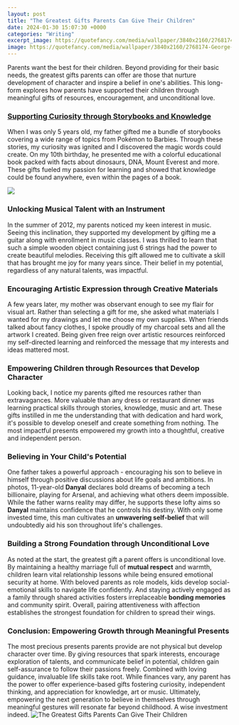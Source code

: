 ```yaml
---
layout: post
title: "The Greatest Gifts Parents Can Give Their Children"
date: 2024-01-30 15:07:30 +0000
categories: "Writing"
excerpt_image: https://quotefancy.com/media/wallpaper/3840x2160/2768174-George-W-Bush-Quote-The-greatest-gift-a-parent-can-give-a-child-is.jpg
image: https://quotefancy.com/media/wallpaper/3840x2160/2768174-George-W-Bush-Quote-The-greatest-gift-a-parent-can-give-a-child-is.jpg
---
```


Parents want the best for their children. Beyond providing for their basic needs, the greatest gifts parents can offer are those that nurture development of character and inspire a belief in one's abilities. This long-form explores how parents have supported their children through meaningful gifts of resources, encouragement, and unconditional love.
### [Supporting Curiosity through Storybooks and Knowledge](https://yt.io.vn/collection/albro) 
When I was only 5 years old, my father gifted me a bundle of storybooks covering a wide range of topics from Pokémon to Barbies. Through these stories, my curiosity was ignited and I discovered the magic words could create. On my 10th birthday, he presented me with a colorful educational book packed with facts about dinosaurs, DNA, Mount Everest and more. These gifts fueled my passion for learning and showed that knowledge could be found anywhere, even within the pages of a book. 

![](https://i.pinimg.com/originals/ef/d1/dd/efd1ddea8857194c33ca7a0c97501f58.jpg)
### **Unlocking Musical Talent with an Instrument**
In the summer of 2012, my parents noticed my keen interest in music. Seeing this inclination, they supported my development by gifting me a guitar along with enrollment in music classes. I was thrilled to learn that such a simple wooden object containing just 6 strings had the power to create beautiful melodies. Receiving this gift allowed me to cultivate a skill that has brought me joy for many years since. Their belief in my potential, regardless of any natural talents, was impactful.
### **Encouraging Artistic Expression through Creative Materials**  
A few years later, my mother was observant enough to see my flair for visual art. Rather than selecting a gift for me, she asked what materials I wanted for my drawings and let me choose my own supplies. When friends talked about fancy clothes, I spoke proudly of my charcoal sets and all the artwork I created. Being given free reign over artistic resources reinforced my self-directed learning and reinforced the message that my interests and ideas mattered most.
### **Empowering Children through Resources that Develop Character**
Looking back, I notice my parents gifted me resources rather than extravagances. More valuable than any dress or restaurant dinner was learning practical skills through stories, knowledge, music and art. These gifts instilled in me the understanding that with dedication and hard work, it's possible to develop oneself and create something from nothing. The most impactful presents empowered my growth into a thoughtful, creative and independent person.  
### **Believing in Your Child's Potential**
One father takes a powerful approach - encouraging his son to believe in himself through positive discussions about life goals and ambitions. In photos, 11-year-old **Danyal** declares bold dreams of becoming a tech billionaire, playing for Arsenal, and achieving what others deem impossible. While the father warns reality may differ, he supports these lofty aims so **Danyal** maintains confidence that he controls his destiny. With only some invested time, this man cultivates an **unwavering self-belief** that will undoubtedly aid his son throughout life's challenges.
### **Building a Strong Foundation through Unconditional Love**  
As noted at the start, the greatest gift a parent offers is unconditional love. By maintaining a healthy marriage full of **mutual respect** and warmth, children learn vital relationship lessons while being ensured emotional security at home. With beloved parents as role models, kids develop social-emotional skills to navigate life confidently. And staying actively engaged as a family through shared activities fosters irreplaceable **bonding memories** and community spirit. Overall, pairing attentiveness with affection establishes the strongest foundation for children to spread their wings.
### **Conclusion: Empowering Growth through Meaningful Presents**
The most precious presents parents provide are not physical but develop character over time. By giving resources that spark interests, encourage exploration of talents, and communicate belief in potential, children gain self-assurance to follow their passions freely. Combined with loving guidance, invaluable life skills take root. While finances vary, any parent has the power to offer experience-based gifts fostering curiosity, independent thinking, and appreciation for knowledge, art or music. Ultimately, empowering the next generation to believe in themselves through meaningful gestures will resonate far beyond childhood. A wise investment indeed.
![The Greatest Gifts Parents Can Give Their Children](https://quotefancy.com/media/wallpaper/3840x2160/2768174-George-W-Bush-Quote-The-greatest-gift-a-parent-can-give-a-child-is.jpg)